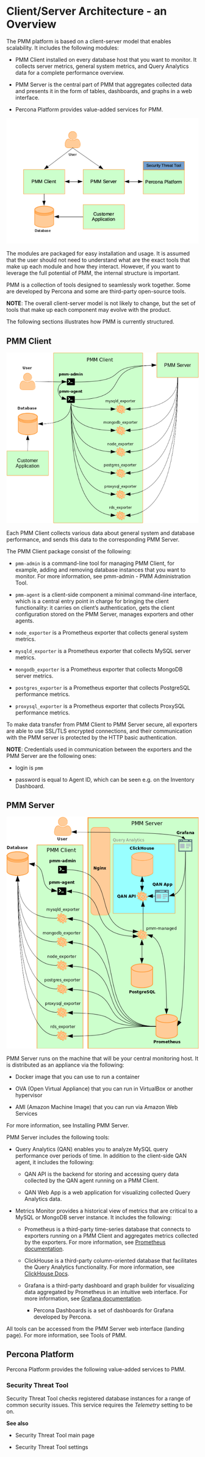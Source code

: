 # Client/Server Architecture - an Overview

The PMM platform is based on a client-server model that enables scalability.
It includes the following modules:


* PMM Client installed on every database host that you want to monitor.
It collects server metrics, general system metrics, and Query Analytics data
for a complete performance overview.


* PMM Server is the central part of PMM that aggregates collected data
and presents it in the form of tables, dashboards, and graphs in a web
interface.


* Percona Platform provides value-added services for PMM.



![image](./../_images/diagram.pmm.client-server-platform.png)

The modules are packaged for easy installation and usage. It is assumed that
the user should not need to understand what are the exact tools that make up
each module and how they interact. However, if you want to leverage the full
potential of PMM, the internal structure is important.

PMM is a collection of tools designed to seamlessly work together.  Some are
developed by Percona and some are third-party open-source tools.

**NOTE**: The overall client-server model is not likely to change, but the set
of tools that make up each component may evolve with the product.

The following sections illustrates how PMM is currently structured.

## PMM Client



![image](./../_images/diagram.pmm.client-architecture.png)

Each PMM Client collects various data about general system and database
performance, and sends this data to the corresponding PMM Server.

The PMM Client package consist of the following:


* `pmm-admin` is a command-line tool for managing PMM Client,
for example, adding and removing database instances
that you want to monitor.
For more information, see pmm-admin - PMM Administration Tool.


* `pmm-agent` is a client-side component a minimal command-line interface,
which is a central entry point in charge for bringing the client
functionality: it carries on client’s authentication, gets the client
configuration stored on the PMM Server, manages exporters and other agents.


* `node_exporter` is a Prometheus exporter that collects general system
metrics.


* `mysqld_exporter` is a Prometheus exporter that collects MySQL server
metrics.


* `mongodb_exporter` is a Prometheus exporter that collects MongoDB server
metrics.


* `postgres_exporter` is a Prometheus exporter that collects PostgreSQL
performance metrics.


* `proxysql_exporter` is a Prometheus exporter that collects ProxySQL
performance metrics.

To make data transfer from PMM Client to PMM Server secure, all exporters are
able to use SSL/TLS encrypted connections, and their communication with the PMM server is protected by the HTTP basic authentication.

**NOTE**: Credentials used in communication between the exporters and the PMM
Server are the following ones:


* login is `pmm`


* password is equal to Agent ID, which can be seen e.g. on the Inventory
Dashboard.

## PMM Server



![image](./../_images/diagram.pmm.server-architecture.png)

PMM Server runs on the machine that will be your central monitoring host.
It is distributed as an appliance via the following:


* Docker image that you can use to run a container


* OVA (Open Virtual Appliance) that you can run in VirtualBox or another
hypervisor


* AMI (Amazon Machine Image) that you can run via Amazon Web Services

For more information, see Installing PMM Server.

PMM Server includes the following tools:


* Query Analytics (QAN) enables you to analyze MySQL query performance over periods of
time. In addition to the client-side QAN agent, it includes the following:


    * QAN API is the backend for storing and accessing query data collected by
the QAN agent running on a PMM Client.


    * QAN Web App is a web application for visualizing collected Query Analytics
data.


* Metrics Monitor provides a historical view of metrics
that are critical to a MySQL or MongoDB server instance.
It includes the following:


    * Prometheus is a third-party time-series database that connects to
exporters running on a PMM Client and aggregates metrics collected by
the exporters.  For more information, see [Prometheus documentation](https://prometheus.io/docs/introduction/overview/).


    * ClickHouse is a third-party column-oriented database that facilitates
the Query Analytics functionality. For more information, see
[ClickHouse Docs](https://clickhouse.yandex/).


    * Grafana is a third-party dashboard and graph builder for visualizing data
aggregated by Prometheus in an intuitive web interface.  For more
information, see [Grafana documentation](http://docs.grafana.org/).


        * Percona Dashboards is a set of dashboards for Grafana developed by
Percona.

All tools can be accessed from the PMM Server web interface (landing page).
For more information, see Tools of PMM.

## Percona Platform

Percona Platform provides the following value-added services to PMM.

### Security Threat Tool

Security Threat Tool checks registered database instances for a range of common security issues.
This service requires the *Telemetry* setting to be on.

**See also**


* Security Threat Tool main page


* Security Threat Tool settings
